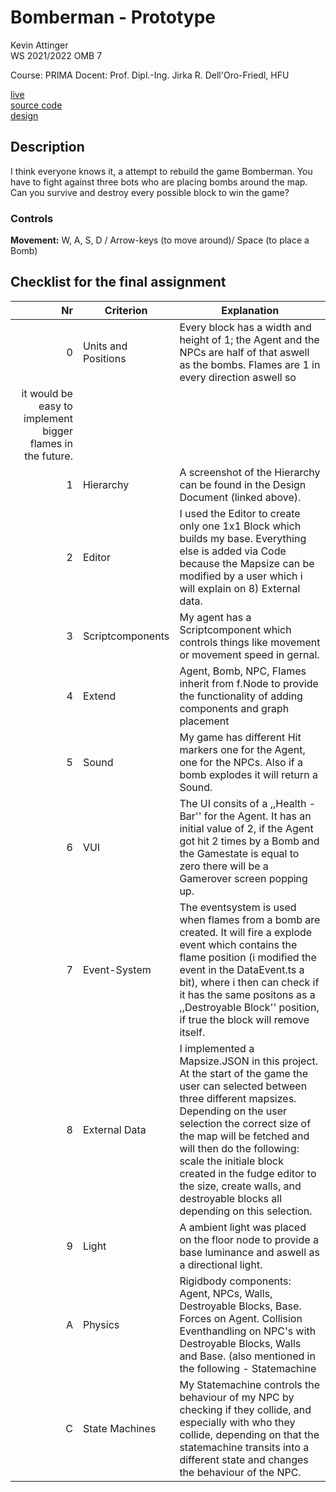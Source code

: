 # Bomberman - Prototype

Kevin Attinger  
WS 2021/2022
OMB 7

Course: PRIMA
Docent: Prof. Dipl.-Ing. Jirka R. Dell'Oro-Friedl, HFU

[live](https://attinger.github.io/bomberman-game/) \
[source code](https://github.com/Attinger/bomberman-game) \
[design](https://github.com/dwiedani/hotlane-game/design) 

## Description
I think everyone knows it, a attempt to rebuild the game Bomberman. 
You have to fight against three bots who are placing bombs around the map. Can you survive and destroy every possible block to win the game?

### Controls
**Movement:** W, A, S, D / Arrow-keys  (to move around)/ Space (to place a Bomb)

## Checklist for the final assignment
| Nr | Criterion            | Explanation                                                                                                              |
|---:|-------------------  |---------------------------------------------------------------------------------------------------------------------|
|  0 | Units and Positions |Every block has a width and height of 1; the Agent and the NPCs are half of that aswell as the bombs. Flames are 1 in every direction aswell so
it would be easy to implement bigger flames in the future.|
|  1 | Hierarchy           | A screenshot of the Hierarchy can be found in the Design Document (linked above).|
|  2 | Editor              | I used the Editor to create only one 1x1 Block which builds my base. Everything else is added via Code because the Mapsize can be modified by a user which i will explain on 8) External data.|
|  3 | Scriptcomponents  | My agent has a Scriptcomponent which controls things like movement or movement speed in gernal.|
|  4 | Extend            |Agent, Bomb, NPC, Flames inherit from f.Node to provide the functionality of adding components and graph placement|
|  5 | Sound             | My game has different Hit markers one for the Agent, one for the NPCs. Also if a bomb explodes it will return a Sound.|
|  6 | VUI               | The UI consits of a ,,Health - Bar'' for the Agent. It has an initial value of 2, if the Agent got hit 2 times by a Bomb and the Gamestate is equal to zero there will be a Gamerover screen popping up.|
|  7 | Event-System      | The eventsystem is used when flames from a bomb are created. It will fire a explode event which contains the flame position (i modified the event in the DataEvent.ts a bit), where i then can check if it has the same positons as a ,,Destroyable Block'' position, if true the block will remove itself. |
|  8 | External Data     | I implemented a Mapsize.JSON in this project. At the start of the game the user can selected between three different mapsizes. Depending on the user selection the correct size of the map will be fetched and will then do the following: scale the initiale block created in the fudge editor to the size, create walls, and destroyable blocks all depending on this selection.|
|  9 | Light             | A ambient light was placed on the floor node to provide a base luminance and aswell as a  directional light. |
|  A | Physics           | Rigidbody components: Agent, NPCs, Walls, Destroyable Blocks, Base. Forces on Agent. Collision Eventhandling on NPC's with Destroyable Blocks, Walls and Base. (also mentioned in the following - Statemachine|
|  C | State Machines    | My Statemachine controls the behaviour of my NPC by checking if they collide, and especially with who they collide, depending on that the statemachine transits into a different state and changes the behaviour of the NPC.|
